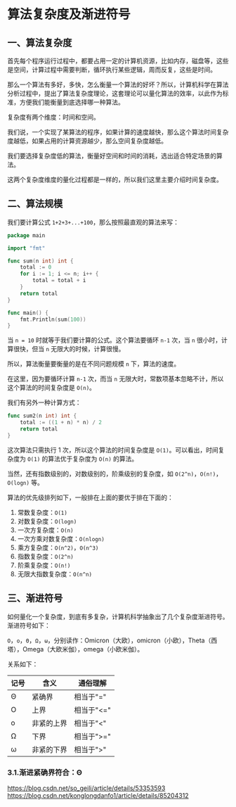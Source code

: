 # 算法复杂度及渐进符号

## 一、算法复杂度

首先每个程序运行过程中，都要占用一定的计算机资源，比如内存，磁盘等，这些是空间，计算过程中需要判断，循环执行某些逻辑，周而反复，这些是时间。

那么一个算法有多好，多快，怎么衡量一个算法的好坏？所以，计算机科学在算法分析过程中，提出了算法复杂度理论，这套理论可以量化算法的效率，以此作为标准，方便我们能衡量到底选择哪一种算法。

复杂度有两个维度：时间和空间。

我们说，一个实现了某算法的程序，如果计算的速度越快，那么这个算法时间复杂度越低，如果占用的计算资源越少，那么空间复杂度越低。

我们要选择复杂度低的算法，衡量好空间和时间的消耗，选出适合特定场景的算法。

这两个复杂度维度的量化过程都是一样的，所以我们这里主要介绍时间复杂度。

## 二、算法规模

我们要计算公式 `1+2+3+...+100`，那么按照最直观的算法来写：

```go
package main

import "fmt"

func sum(n int) int {
	total := 0
	for i := 1; i <= n; i++ {
		total = total + i
	}
	return total
}

func main() {
	fmt.Println(sum(100))
}
```

当 `n = 10` 时就等于我们要计算的公式。这个算法要循环 `n-1` 次，当 `n` 很小时，计算很快，但当 `n` 无限大的时候，计算很慢。

所以，算法衡量要衡量的是在不同问题规模 `n` 下，算法的速度。

在这里，因为要循环计算 `n-1` 次，而当 `n` 无限大时，常数项基本忽略不计，所以这个算法的时间复杂度是 `O(n)`。

我们有另外一种计算方式：

```go
func sum2(n int) int {
	total := ((1 + n) * n) / 2
	return total
}
```

这次算法只需执行 1 次，所以这个算法的时间复杂度是 `O(1)`。可以看出，时间复杂度为 `O(1)` 的算法优于复杂度为 `O(n)` 的算法。

当然，还有指数级别的，对数级别的，阶乘级别的复杂度，如 `O(2^n)`，`O(n!)`，`O(logn)` 等。

算法的优先级排列如下，一般排在上面的要优于排在下面的：


1. 常数复杂度：`O(1)`
2. 对数复杂度：`O(logn)`
3. 一次方复杂度：`O(n)`
2. 一次方乘对数复杂度：`O(nlogn)`
3. 乘方复杂度：`O(n^2)`，`O(n^3)`
4. 指数复杂度：`O(2^n)`
5. 阶乘复杂度：`O(n!)`
5. 无限大指数复杂度：`O(n^n)`


## 三、渐进符号

如何量化一个复杂度，到底有多复杂，计算机科学抽象出了几个复杂度渐进符号。渐进符号如下：



`O`，`ο`，`Θ`，`Ω`，`ω`，分别读作：Omicron（大欧），omicron（小欧），Theta（西塔），Omega（大欧米伽），omega（小欧米伽）。

关系如下：

| 记号 | 含义 | 通俗理解
| ---- | ---- | ---- |
| Θ | 紧确界 | 相当于"=" |
| O | 上界 | 相当于"<=" | 
| ο | 非紧的上界 | 相当于"<" |
| Ω | 下界 | 相当于">=" |
| ω | 非紧的下界 | 相当于">" |


### 3.1.渐进紧确界符合：Θ

https://blog.csdn.net/so_geili/article/details/53353593
https://blog.csdn.net/konglongdanfo1/article/details/85204312